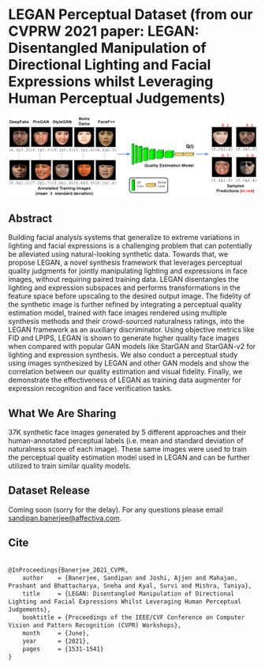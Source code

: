 # LEGAN Perceptual Dataset (from our CVPRW 2021 paper: LEGAN: Disentangled Manipulation of Directional Lighting and Facial Expressions whilst Leveraging Human Perceptual Judgements)

![alt text](https://github.com/Affectiva/LEGAN_Perceptual_Dataset/blob/main/Quality_Framework_5.png)

## Abstract
Building facial analysis systems that generalize to extreme variations in lighting and facial expressions is a challenging problem that can potentially be alleviated using natural-looking synthetic data. Towards that, we propose LEGAN, a novel synthesis framework that leverages perceptual quality judgments for jointly manipulating lighting and expressions in face images, without requiring paired training data. LEGAN disentangles the lighting and expression subspaces and performs transformations in the feature space before upscaling to the desired output image. The fidelity of the synthetic image is further refined by integrating a perceptual quality estimation model, trained with face images rendered using multiple synthesis methods and their crowd-sourced naturalness ratings, into the LEGAN
framework as an auxiliary discriminator. Using objective metrics like FID and LPIPS, LEGAN is shown to generate higher quality face images when compared with popular GAN models like StarGAN and StarGAN-v2 for lighting and expression synthesis. We also conduct a perceptual study using images synthesized by LEGAN and other GAN models and show the correlation between our quality estimation and visual fidelity. Finally, we demonstrate the effectiveness of LEGAN as training data augmenter for expression recognition and face verification tasks.

## What We Are Sharing

37K synthetic face images generated by 5 different approaches and their human-annotated perceptual labels (i.e. mean and standard deviation of naturalness score of each image). These same images were used to train the perceptual quality estimation model used in LEGAN and can be further utilized to train similar quality models.

## Dataset Release

Coming soon (sorry for the delay). For any questions please email sandipan.banerjee@affectiva.com. 


## Cite

```

@InProceedings{Banerjee_2021_CVPR,
    author    = {Banerjee, Sandipan and Joshi, Ajjen and Mahajan, Prashant and Bhattacharya, Sneha and Kyal, Survi and Mishra, Taniya},
    title     = {LEGAN: Disentangled Manipulation of Directional Lighting and Facial Expressions Whilst Leveraging Human Perceptual Judgements},
    booktitle = {Proceedings of the IEEE/CVF Conference on Computer Vision and Pattern Recognition (CVPR) Workshops},
    month     = {June},
    year      = {2021},
    pages     = {1531-1541}
}

```
